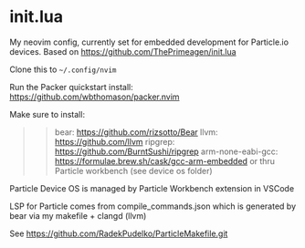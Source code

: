 # init.lua

My neovim config, currently set for embedded development for Particle.io devices. Based on https://github.com/ThePrimeagen/init.lua

Clone this to `~/.config/nvim`

Run the Packer quickstart install: https://github.com/wbthomason/packer.nvim

Make sure to install:
>> bear: https://github.com/rizsotto/Bear
>> llvm: https://github.com/llvm
>> ripgrep: https://github.com/BurntSushi/ripgrep
>> arm-none-eabi-gcc: https://formulae.brew.sh/cask/gcc-arm-embedded or thru Particle workbench (see device os folder)

Particle Device OS is managed by Particle Workbench extension in VSCode

LSP for Particle comes from compile_commands.json which is generated by bear via my makefile + clangd (llvm) 

See https://github.com/RadekPudelko/ParticleMakefile.git

